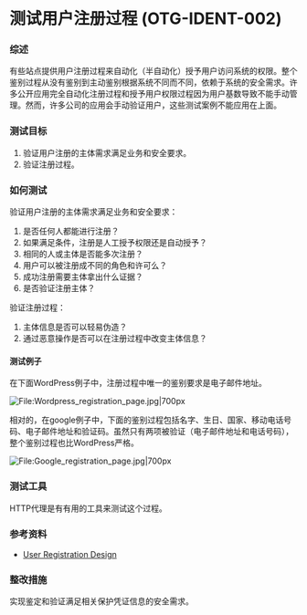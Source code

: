 # 测试用户注册过程 (OTG-IDENT-002)


### 综述

有些站点提供用户注册过程来自动化（半自动化）授予用户访问系统的权限。整个鉴别过程从没有鉴别到主动鉴别根据系统不同而不同，依赖于系统的安全需求。许多公开应用完全自动化注册过程和授予用户权限过程因为用户基数导致不能手动管理。然而，许多公司的应用会手动验证用户，这些测试案例不能应用在上面。


### 测试目标

1. 验证用户注册的主体需求满足业务和安全要求。
2. 验证注册过程。


### 如何测试

验证用户注册的主体需求满足业务和安全要求：
1. 是否任何人都能进行注册？
2. 如果满足条件，注册是人工授予权限还是自动授予？
3. 相同的人或主体是否能多次注册？
4. 用户可以被注册成不同的角色和许可么？
5. 成功注册需要主体拿出什么证据？
6. 是否验证注册主体？

验证注册过程：
1. 主体信息是否可以轻易伪造？
2. 通过恶意操作是否可以在注册过程中改变主体信息？


#### 测试例子

在下面WordPress例子中，注册过程中唯一的鉴别要求是电子邮件地址。

![File:Wordpress_registration_page.jpg|700px](https://www.owasp.org/images/thumb/c/c7/Wordpress_registration_page.jpg/700px-Wordpress_registration_page.jpg)


相对的，在google例子中，下面的鉴别过程包括名字、生日、国家、移动电话号码、电子邮件地址和验证码。虽然只有两项被验证（电子邮件地址和电话号码），整个鉴别过程也比WordPress严格。

![File:Google_registration_page.jpg|700px](https://www.owasp.org/images/thumb/9/92/Google_registration_page.jpg/700px-Google_registration_page.jpg)


### 测试工具

HTTP代理是有有用的工具来测试这个过程。


### 参考资料

* [User Registration Design](http://mashable.com/2011/06/09/user-registration-design/)


### 整改措施

实现鉴定和验证满足相关保护凭证信息的安全需求。

